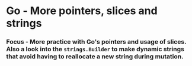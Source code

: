 # Go - More pointers, slices and strings

### Focus - More practice with Go's pointers and usage of slices. Also a look into the `strings.Builder` to make dynamic strings that avoid having to reallocate a new string during mutation.